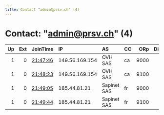 ```yaml
---
title: Contact "admin@prsv.ch" (4)
---
```


# Contact: "admin@prsv.ch" (4)

|   Up |   Ext | JoinTime                                                                                              | IP             | AS          | CC   |   ORp |   Dirp | OS    | Version   | Nickname   |   eFamMembers |
|-----:|------:|:------------------------------------------------------------------------------------------------------|:---------------|:------------|:-----|------:|-------:|:------|:----------|:-----------|--------------:|
|    1 |     0 | [21:47:46](https://nusenu.github.io/OrNetStats/w/relay/DDDCE8E362A013BD30A643F8B646A3AF5B503587.html) | 149.56.169.154 | OVH SAS     | ca   |  9000 |      0 | Linux | 0.4.7.8   | prsv       |            50 |
|    1 |     0 | [21:48:23](https://nusenu.github.io/OrNetStats/w/relay/19790C21F2E60AC253F3EAC6DD30AE92D38F1522.html) | 149.56.169.154 | OVH SAS     | ca   |  9100 |      0 | Linux | 0.4.7.8   | prsv       |            50 |
|    1 |     0 | [21:49:05](https://nusenu.github.io/OrNetStats/w/relay/3EE62B67225FD030A237E4C9497C303ED3DD1912.html) | 185.44.81.21   | Sapinet SAS | fr   |  9000 |      0 | Linux | 0.4.7.8   | prsv       |            50 |
|    1 |     0 | [21:49:44](https://nusenu.github.io/OrNetStats/w/relay/02895A5994A6A291D3938C1142EBFD3B8C296709.html) | 185.44.81.21   | Sapinet SAS | fr   |  9100 |      0 | Linux | 0.4.7.8   | prsv       |            50 |
